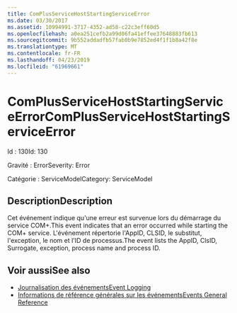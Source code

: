 ```yaml
---
title: ComPlusServiceHostStartingServiceError
ms.date: 03/30/2017
ms.assetid: 10994991-3717-4352-ad58-c22c3eff60d5
ms.openlocfilehash: a0ea251cefb2a99d06fa41effee37648883fb613
ms.sourcegitcommit: 9b552addadfb57fab0b9e7852ed4f1f1b8a42f8e
ms.translationtype: MT
ms.contentlocale: fr-FR
ms.lasthandoff: 04/23/2019
ms.locfileid: "61969661"
---
```

# <a name="complusservicehoststartingserviceerror"></a><span data-ttu-id="f3b95-102">ComPlusServiceHostStartingServiceError</span><span class="sxs-lookup"><span data-stu-id="f3b95-102">ComPlusServiceHostStartingServiceError</span></span>
<span data-ttu-id="f3b95-103">Id : 130</span><span class="sxs-lookup"><span data-stu-id="f3b95-103">Id: 130</span></span>  
  
 <span data-ttu-id="f3b95-104">Gravité : Error</span><span class="sxs-lookup"><span data-stu-id="f3b95-104">Severity: Error</span></span>  
  
 <span data-ttu-id="f3b95-105">Catégorie : ServiceModel</span><span class="sxs-lookup"><span data-stu-id="f3b95-105">Category: ServiceModel</span></span>  
  
## <a name="description"></a><span data-ttu-id="f3b95-106">Description</span><span class="sxs-lookup"><span data-stu-id="f3b95-106">Description</span></span>  
 <span data-ttu-id="f3b95-107">Cet événement indique qu'une erreur est survenue lors du démarrage du service COM+.</span><span class="sxs-lookup"><span data-stu-id="f3b95-107">This event indicates that an error occurred while starting the COM+ service.</span></span> <span data-ttu-id="f3b95-108">L'événement répertorie l'AppID, CLSID, le substitut, l'exception, le nom et l'ID de processus.</span><span class="sxs-lookup"><span data-stu-id="f3b95-108">The event lists the AppID, ClsID, Surrogate, exception, process name and process ID.</span></span>  
  
## <a name="see-also"></a><span data-ttu-id="f3b95-109">Voir aussi</span><span class="sxs-lookup"><span data-stu-id="f3b95-109">See also</span></span>

- [<span data-ttu-id="f3b95-110">Journalisation des événements</span><span class="sxs-lookup"><span data-stu-id="f3b95-110">Event Logging</span></span>](../../../../../docs/framework/wcf/diagnostics/event-logging/index.md)
- [<span data-ttu-id="f3b95-111">Informations de référence générales sur les événements</span><span class="sxs-lookup"><span data-stu-id="f3b95-111">Events General Reference</span></span>](../../../../../docs/framework/wcf/diagnostics/event-logging/events-general-reference.md)
